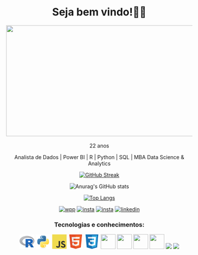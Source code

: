 <h1 align="center">Seja bem vindo!👋🏼</h1>

<div id="header" align="center">

<img src="https://media.giphy.com/media/dWesBcTLavkZuG35MI/giphy.gif" width="600" height="300"/>
  
22 anos

Analista de Dados | Power BI | R | Python | SQL | MBA Data Science & Analytics

[![GitHub Streak](http://github-readme-streak-stats.herokuapp.com?user=Juniorffonseca&theme=dark&background=000000&locale=pt_BR)](https://git.io/streak-stats)
  
  
![Anurag's GitHub stats](https://github-readme-stats-git-masterrstaa-rickstaa.vercel.app/api?username=Juniorffonseca&show_icons=true&theme=cobalt)

  
[![Top Langs](https://github-readme-stats-git-masterrstaa-rickstaa.vercel.app/api/top-langs/?username=Juniorffonseca&theme=cobalt&layout=compact)](https://github.com/anuraghazra/github-readme-stats)

[![wpp](https://img.shields.io/badge/WhatsApp-25D366?style=for-the-badge&logo=whatsapp&logoColor=white)](https://wa.me/5511946357021) 
[![insta](https://img.shields.io/badge/Instagram-E4405F?style=for-the-badge&logo=instagram&logoColor=white)](https://www.instagram.com/_jrff/) 
[![insta](https://img.shields.io/badge/website-000000?style=for-the-badge&logo=About.me&logoColor=white)](https://juniorffonseca.github.io/portfolio/) 
[![linkedin](https://img.shields.io/badge/LinkedIn-0077B5?style=for-the-badge&logo=linkedin&logoColor=white)](https://www.linkedin.com/in/edinaldoffjr/)
 
 ### Tecnologias e conhecimentos:
<img src = 'https://raw.githubusercontent.com/devicons/devicon/1119b9f84c0290e0f0b38982099a2bd027a48bf1/icons/r/r-original.svg' width="40" height="40"/>
<img src = 'https://raw.githubusercontent.com/devicons/devicon/1119b9f84c0290e0f0b38982099a2bd027a48bf1/icons/python/python-original.svg' width='40' height='40'/>
<img src = 'https://raw.githubusercontent.com/devicons/devicon/1119b9f84c0290e0f0b38982099a2bd027a48bf1/icons/javascript/javascript-original.svg' width='40' height='40'/>
<img src = 'https://raw.githubusercontent.com/devicons/devicon/1119b9f84c0290e0f0b38982099a2bd027a48bf1/icons/html5/html5-original.svg' width='40' height='40'/>
<img src = 'https://raw.githubusercontent.com/devicons/devicon/1119b9f84c0290e0f0b38982099a2bd027a48bf1/icons/css3/css3-original.svg' width='40' height='40'/>
<img src = 'https://static-00.iconduck.com/assets.00/c-sharp-c-icon-456x512-9sej0lrz.png' width='40' height='40'/>
<img src = 'https://cdn4.iconfinder.com/data/icons/various-icons-2/476/Unity.png' width='40' height='40'/>
<img src = 'https://upload.wikimedia.org/wikipedia/commons/thumb/1/18/ISO_C%2B%2B_Logo.svg/800px-ISO_C%2B%2B_Logo.svg.png' width='40' height='40'/>
<img src = 'https://img.icons8.com/ios/500/power-bi.png' width='40' height='40'/>
<img src = 'https://cdn-icons-png.flaticon.com/512/2306/2306173.png' height='40'/>
<img src = 'https://cdn-icons-png.flaticon.com/512/136/136525.png' height='40'/>
  
</div>
